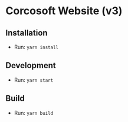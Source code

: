 # Corcosoft Website (v3)

## Installation

* Run: `yarn install`


## Development

* Run: `yarn start`


## Build

* Run: `yarn build`
